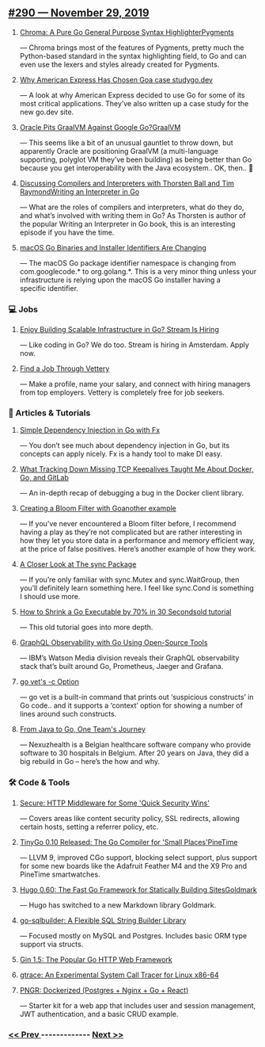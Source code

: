## [#290 — November 29, 2019](https://golangweekly.com/issues/290)

1. [Chroma: A Pure Go General Purpose Syntax HighlighterPygments](https://golangweekly.com/link/80643/web)

     — Chroma brings most of the features of Pygments, pretty much the Python-based standard in the syntax highlighting field, to Go and can even use the lexers and styles already created for Pygments.
1. [Why American Express Has Chosen Goa case studygo.dev](https://golangweekly.com/link/80645/web)

     — A look at why American Express decided to use Go for some of its most critical applications. They’ve also written up a case study for the new go.dev site.
1. [Oracle Pits GraalVM Against Google Go?GraalVM](https://golangweekly.com/link/80650/web)

     — This seems like a bit of an unusual gauntlet to throw down, but apparently Oracle are positioning GraalVM (a multi-language supporting, polyglot VM they’ve been building) as being better than Go because you get interoperability with the Java ecosystem.. OK, then.. 😬
1. [Discussing Compilers and Interpreters with Thorsten Ball and Tim RaymondWriting an Interpreter in Go](https://golangweekly.com/link/80652/web)

     — What are the roles of compilers and interpreters, what do they do, and what’s involved with writing them in Go? As Thorsten is author of the popular Writing an Interpreter in Go book, this is an interesting episode if you have the time.
1. [macOS Go Binaries and Installer Identifiers Are Changing](https://golangweekly.com/link/80654/web)

     — The macOS Go package identifier namespace is changing from com.googlecode.* to org.golang.*. This is a very minor thing unless your infrastructure is relying upon the macOS Go installer having a specific identifier.
### 💻 Jobs

1. [Enjoy Building Scalable Infrastructure in Go? Stream Is Hiring](https://golangweekly.com/link/80656/web)

     — Like coding in Go? We do too. Stream is hiring in Amsterdam. Apply now.

1. [Find a Job Through Vettery](https://golangweekly.com/link/80657/web)

     — Make a profile, name your salary, and connect with hiring managers from top employers. Vettery is completely free for job seekers.
### 📘 Articles & Tutorials

1. [Simple Dependency Injection in Go with Fx](https://golangweekly.com/link/80658/web)

     — You don’t see much about dependency injection in Go, but its concepts can apply nicely. Fx is a handy tool to make DI easy.
1. [What Tracking Down Missing TCP Keepalives Taught Me About Docker, Go, and GitLab](https://golangweekly.com/link/80659/web)

     — An in-depth recap of debugging a bug in the Docker client library.
1. [Creating a Bloom Filter with Goanother example](https://golangweekly.com/link/80660/web)

     — If you’ve never encountered a Bloom filter before, I recommend having a play as they’re not complicated but are rather interesting in how they let you store data in a performance and memory efficient way, at the price of false positives. Here’s another example of how they work.
1. [A Closer Look at The sync Package](https://golangweekly.com/link/80663/web)

     — If you’re only familiar with sync.Mutex and sync.WaitGroup, then you’ll definitely learn something here. I feel like sync.Cond is something I should use more.
1. [How to Shrink a Go Executable by 70% in 30 Secondsold tutorial](https://golangweekly.com/link/80664/web)

     — This old tutorial goes into more depth.
1. [GraphQL Observability with Go Using Open-Source Tools](https://golangweekly.com/link/80666/web)

     — IBM’s Watson Media division reveals their GraphQL observability stack that’s built around Go, Prometheus, Jaeger and Grafana.
1. [go vet's -c Option](https://golangweekly.com/link/80667/web)

     — go vet is a built-in command that prints out ‘suspicious constructs’ in Go code.. and it supports a ‘context’ option for showing a number of lines around such constructs.
1. [From Java to Go, One Team's Journey](https://golangweekly.com/link/80668/web)

     — Nexuzhealth is a Belgian healthcare software company who provide software to 30 hospitals in Belgium. After 20 years on Java, they did a big rebuild in Go 
– here’s the how and why.
### 🛠 Code & Tools

1. [Secure: HTTP Middleware for Some 'Quick Security Wins'](https://golangweekly.com/link/80669/web)

     — Covers areas like content security policy, SSL redirects, allowing certain hosts, setting a referrer policy, etc.
1. [TinyGo 0.10 Released: The Go Compiler for 'Small Places'PineTime](https://golangweekly.com/link/80670/web)

     — LLVM 9, improved CGo support, blocking select support, plus support for some new boards like the Adafruit Feather M4 and the X9 Pro and PineTime smartwatches.
1. [Hugo 0.60: The Fast Go Framework for Statically Building SitesGoldmark](https://golangweekly.com/link/80672/web)

     — Hugo has switched to a new Markdown library Goldmark.
1. [go-sqlbuilder: A Flexible SQL String Builder Library](https://golangweekly.com/link/80674/web)

     — Focused mostly on MySQL and Postgres. Includes basic ORM type support via structs.
1. [Gin 1.5: The Popular Go HTTP Web Framework](https://golangweekly.com/link/80675/web)

1. [gtrace: An Experimental System Call Tracer for Linux x86-64](https://golangweekly.com/link/80676/web)

1. [PNGR: Dockerized (Postgres + Nginx + Go + React)](https://golangweekly.com/link/80677/web)

     — Starter kit for a web app that includes user and session management, JWT authentication, and a basic CRUD example.

### [ << Prev ](golangweekly-289.md) ------------- [ Next >> ](golangweekly-291.md)